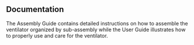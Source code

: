 ## Documentation 

The Assembly Guide contains detailed instructions on how to assemble the ventilator organized by sub-assembly while the User Guide illustrates how to properly use and care for the ventilator. 
